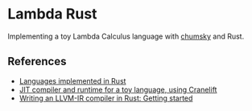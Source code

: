 # Lambda Rust

Implementing a toy Lambda Calculus language with [chumsky](https://github.com/zesterer/chumsky) and Rust.

## References
- [Languages implemented in Rust](https://github.com/alilleybrinker/langs-in-rust)
- [JIT compiler and runtime for a toy language, using Cranelift](https://rustrepo.com/repo/bytecodealliance-cranelift-jit-demo)
- [Writing an LLVM-IR compiler in Rust: Getting started](https://github.com/ucarion/llvm-rust-getting-started)
